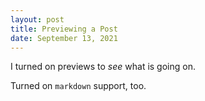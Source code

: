 ```yaml
---
layout: post
title: Previewing a Post
date: September 13, 2021
---
```

I turned on previews to *see* what is going on.

Turned on `markdown` support, too.